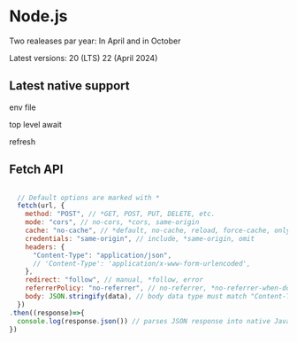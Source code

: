 # Node.js

Two realeases par year: In April and in October

Latest versions: 
20 (LTS)
22 (April 2024)


## Latest native support

env file

top level await

refresh

## Fetch API

```javascript

  // Default options are marked with *
  fetch(url, {
    method: "POST", // *GET, POST, PUT, DELETE, etc.
    mode: "cors", // no-cors, *cors, same-origin
    cache: "no-cache", // *default, no-cache, reload, force-cache, only-if-cached
    credentials: "same-origin", // include, *same-origin, omit
    headers: {
      "Content-Type": "application/json",
      // 'Content-Type': 'application/x-www-form-urlencoded',
    },
    redirect: "follow", // manual, *follow, error
    referrerPolicy: "no-referrer", // no-referrer, *no-referrer-when-downgrade, origin, origin-when-cross-origin, same-origin, strict-origin, strict-origin-when-cross-origin, unsafe-url
    body: JSON.stringify(data), // body data type must match "Content-Type" header
  })
.then((response)=>{
  console.log(response.json()) // parses JSON response into native JavaScript objects
})

```

